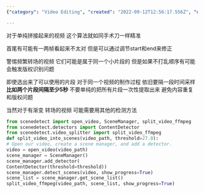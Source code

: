 ```yaml
---
{"category": "Video Editing", "created": "2022-09-12T12:56:17.556Z", "date": "2022-09-12 12:56:17", "description": "The pydantic schema can be used to describe a class in Python. In this case, the `Description` class is defined as a base model. The summary provided describes the purpose and functionality of the `pyscenedetect` library, which assists with dynamically detecting scenes in videos while accounting for possible issues like splicing and video gradients. A code snippet demonstrating how to use this library and FFmpeg to identify and segment a video into scenes is also provided.", "modified": "2022-09-12T14:07:52.853Z", "tags": ["pyscenedetect", "video", "scene detection", "FFmpeg", "splicing", "video gradients", "code snippet"], "title": "Use Pyscenedetect Dynamically In Program"}

---
```


对于单纯拼接起来的视频 这个算法就如同手术刀一样精准

首尾有可能有一两帧看起来不太对 但是可以通过调节start和end来修正

警惕频繁转场的视频 它们可能是属于同一个小片段的 但是如果不打乱顺序有可能会触发版权识别问题

即使选出来了可以使用的片段 对于同一个视频的制作过程 依旧要隔一段时间采样 **比如两个片段间隔至少5秒** 不要单纯的把所有片段一次性提取出来 避免内容重复和版权问题

当然对于有渐变 转场的视频 可能需要用其他的检测方法

```python
from scenedetect import open_video, SceneManager, split_video_ffmpeg
from scenedetect.detectors import ContentDetector
from scenedetect.video_splitter import split_video_ffmpeg
def split_video_into_scenes(video_path, threshold=27.0):
# Open our video, create a scene manager, and add a detector.
video = open_video(video_path)
scene_manager = SceneManager()
scene_manager.add_detector(
ContentDetector(threshold=threshold))
scene_manager.detect_scenes(video, show_progress=True)
scene_list = scene_manager.get_scene_list()
split_video_ffmpeg(video_path, scene_list, show_progress=True)

```
